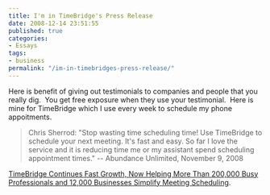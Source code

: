 ```yaml
---
title: I'm in TimeBridge's Press Release
date: 2008-12-14 23:51:55
published: true
categories:
- Essays
tags:
- business
permalink: "/im-in-timebridges-press-release/"
---
```

Here is benefit of giving out testimonials to companies and people that you really dig.  You get free exposure when they use your testimonial.  Here is mine for TimeBridge which I use every week to schedule my phone appoitments.
>Chris Sherrod: "Stop wasting time scheduling time! Use TimeBridge to schedule your next meeting. It's fast and easy. So far I love the service and it is reducing time me or my assistant spend scheduling appointment times." -- Abundance Unlimited, November 9, 2008</p></blockquote>
<p><a href="http://www.marketwire.com/press-release/Timebridge-929978.html" rel="nofollow">TimeBridge Continues Fast Growth, Now Helping More Than 200,000 Busy Professionals and 12,000 Businesses Simplify Meeting Scheduling</a>.
